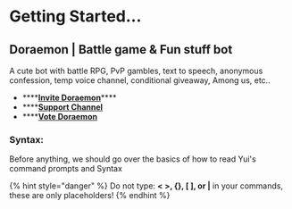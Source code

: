 # Getting Started...

## Doraemon \| Battle game & Fun stuff bot

A cute bot with battle RPG, PvP gambles, text to speech, anonymous confession, temp voice channel, conditional giveaway, Among us, etc..

* \*\*\*\*[**Invite Doraemon**](https://discord.com/oauth2/authorize?client_id=574812330760863744&permissions=838332017&scope=bot)\*\*\*\*
* \*\*\*\*[**Support Channel**](https://discord.gg/9kfcFNt)
* \*\*\*\*[**Vote Doraemon**](https://top.gg/bot/574812330760863744/vote)

### Syntax:

Before anything, we should go over the basics of how to read Yui's command prompts and Syntax

{% hint style="danger" %}
Do not type: **&lt; &gt;, {}, \[ \], or \|**  in your commands, these are only placeholders! 
{% endhint %}



